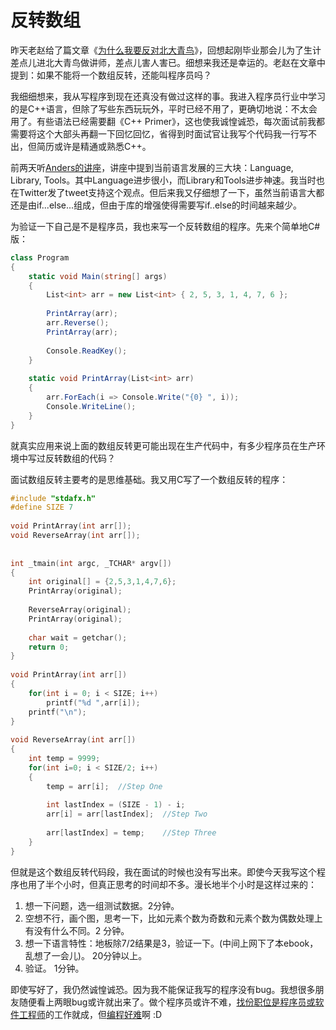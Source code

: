 反转数组
=======

昨天老赵给了篇文章《[为什么我要反对北大青鸟](http://blog.zhaojie.me/2010/04/why-i-say-no-to-aptech.html)》，回想起刚毕业那会儿为了生计差点儿进北大青鸟做讲师，差点儿害人害已。细想来我还是幸运的。老赵在文章中提到：如果不能将一个数组反转，还能叫程序员吗？

我细细想来，我从写程序到现在还真没有做过这样的事。我进入程序员行业中学习的是C++语言，但除了写些东西玩玩外，平时已经不用了，更确切地说：不太会用了。有些语法已经需要翻《C++ Primer》，这也使我诚惶诚恐，每次面试前我都需要将这个大部头再翻一下回忆回忆，省得到时面试官让我写个代码我一行写不出，但简历或许是精通或熟悉C++。

前两天听[Anders的讲座](http://channel9.msdn.com/posts/adebruyn/TechDays-2010-Developer-Keynote-by-Anders-Hejlsberg/)，讲座中提到当前语言发展的三大块：Language, Library, Tools。其中Language进步很小，而Library和Tools进步神速。我当时也在Twitter发了tweet支持这个观点。但后来我又仔细想了一下，虽然当前语言大都还是由if...else...组成，但由于库的增强使得需要写if..else的时间越来越少。

为验证一下自己是不是程序员，我也来写一个反转数组的程序。先来个简单地C#版：

```csharp
class Program
{
    static void Main(string[] args)
    {
        List<int> arr = new List<int> { 2, 5, 3, 1, 4, 7, 6 };
 
        PrintArray(arr);
        arr.Reverse();
        PrintArray(arr);
 
        Console.ReadKey();
    }
 
    static void PrintArray(List<int> arr)
    {
        arr.ForEach(i => Console.Write("{0} ", i));
        Console.WriteLine();
    }
}
```

就真实应用来说上面的数组反转更可能出现在生产代码中，有多少程序员在生产环境中写过反转数组的代码？

面试数组反转主要考的是思维基础。我又用C写了一个数组反转的程序：

```c
#include "stdafx.h"
#define SIZE 7
 
void PrintArray(int arr[]);
void ReverseArray(int arr[]);
 
 
int _tmain(int argc, _TCHAR* argv[])
{
    int original[] = {2,5,3,1,4,7,6};
    PrintArray(original);
     
    ReverseArray(original);
    PrintArray(original);
 
    char wait = getchar();
    return 0;
}
 
void PrintArray(int arr[])
{
    for(int i = 0; i < SIZE; i++)
        printf("%d ",arr[i]);
    printf("\n");
}
 
void ReverseArray(int arr[])
{
    int temp = 9999;
    for(int i=0; i < SIZE/2; i++)
    {
        temp = arr[i];  //Step One
 
        int lastIndex = (SIZE - 1) - i;
        arr[i] = arr[lastIndex];  //Step Two
 
        arr[lastIndex] = temp;    //Step Three
    }
}
```

但就是这个数组反转代码段，我在面试的时候也没有写出来。即使今天我写这个程序也用了半个小时，但真正思考的时间却不多。漫长地半个小时是这样过来的：

1. 想一下问题，选一组测试数据。2分钟。
2. 空想不行，画个图，思考一下，比如元素个数为奇数和元素个数为偶数处理上有没有什么不同。2 分钟。
3. 想一下语言特性：地板除7/2结果是3，验证一下。(中间上网下了本ebook，乱想了一会儿)。 20分钟以上。
4. 验证。 1分钟。

即使写好了，我仍然诚惶诚恐。因为我不能保证我写的程序没有bug。我想很多朋友随便看上两眼bug或许就出来了。做个程序员或许不难，[找份职位是程序员或软件工程师](http://www.cnblogs.com/diggingdeeply/archive/2010/04/22/The_one_who_can_program_is_unlikely_a_programmer_it_possibly_is_a_software_engineer.html)的工作就成，但[编程好难](http://coolshell.cn/?p=1391)啊 :D

